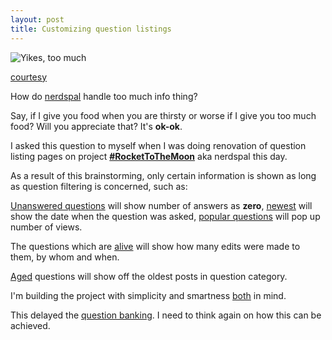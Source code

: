 ```yaml
---
layout: post
title: Customizing question listings
---
```


![Yikes, too much](http://cdn.meme.am/instances/54518697.jpg)

[courtesy](http://memegenerator.net/)

How do [nerdspal](https://nerdspal.com/) handle too much info thing?

Say, if I give you food when you are thirsty or worse if I give you too much food? Will you appreciate that? It's **ok-ok**.

I asked this question to myself when I was doing renovation of question listing pages on project **[#RocketToTheMoon](http://blogx.nerdspal.com/rocket-launch/)** aka nerdspal this day.

As a result of this brainstorming, only certain information is shown as long as question filtering is concerned, such as:

[Unanswered questions](https://nerdspal.com/Questions?Sort=Unanswered) will show number of answers as **zero**, [newest](https://nerdspal.com/Questions?Sort=Newest) will show the date when the question was asked, [popular questions](https://nerdspal.com/Questions?Sort=Popular) will pop up number of views.

The questions which are [alive](https://nerdspal.com/Questions?Sort=Live) will show how many edits were made to them, by whom and when.

[Aged](https://nerdspal.com/Questions?Sort=Oldest) questions will show off the oldest posts in question category.

I'm building the project with simplicity and smartness [both](https://nerdspal.com/Home/Overview#SmartSimple) in mind.

This delayed the [question banking](http://blogx.nerdspal.com/question-banking/). I need to think again on how this can be achieved.
